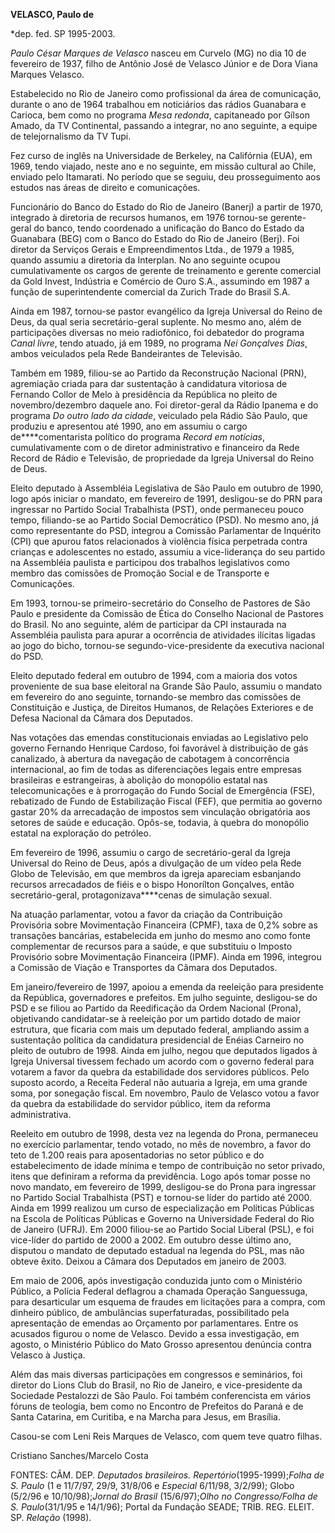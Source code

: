 **VELASCO, Paulo de**

\*dep. fed. SP 1995-2003.

*Paulo César Marques de Velasco* nasceu em Curvelo (MG) no dia 10 de
fevereiro de 1937, filho de Antônio José de Velasco Júnior e de Dora
Viana Marques Velasco.

Estabelecido no Rio de Janeiro como profissional da área de comunicação,
durante o ano de 1964 trabalhou em noticiários das rádios Guanabara e
Carioca, bem como no programa *Mesa redonda*, capitaneado por Gílson
Amado, da TV Continental, passando a integrar, no ano seguinte, a equipe
de telejornalismo da TV Tupi.

Fez curso de inglês na Universidade de Berkeley, na Califórnia (EUA), em
1969, tendo viajado, neste ano e no seguinte, em missão cultural ao
Chile, enviado pelo Itamarati. No período que se seguiu, deu
prosseguimento aos estudos nas áreas de direito e comunicações.

Funcionário do Banco do Estado do Rio de Janeiro (Banerj) a partir de
1970, integrado à diretoria de recursos humanos, em 1976 tornou-se
gerente-geral do banco, tendo coordenado a unificação do Banco do Estado
da Guanabara (BEG) com o Banco do Estado do Rio de Janeiro (Berj). Foi
diretor da Serviços Gerais e Empreendimentos Ltda., de 1979 a 1985,
quando assumiu a diretoria da Interplan. No ano seguinte ocupou
cumulativamente os cargos de gerente de treinamento e gerente comercial
da Gold Invest, Indústria e Comércio de Ouro S.A., assumindo em 1987 a
função de superintendente comercial da Zurich Trade do Brasil S.A.

Ainda em 1987, tornou-se pastor evangélico da Igreja Universal do Reino
de Deus, da qual seria secretário-geral suplente. No mesmo ano, além de
participações diversas no meio radiofônico, foi debatedor do programa
*Canal livre*, tendo atuado, já em 1989, no programa *Nei Gonçalves
Dias*, ambos veiculados pela Rede Bandeirantes de Televisão.

Também em 1989, filiou-se ao Partido da Reconstrução Nacional (PRN),
agremiação criada para dar sustentação à candidatura vitoriosa de
Fernando Collor de Melo à presidência da República no pleito de
novembro/dezembro daquele ano. Foi diretor-geral da Rádio Ipanema e do
programa *Do outro lado da cidade*, veiculado pela Rádio São Paulo, que
produziu e apresentou até 1990, ano em assumiu o cargo
de****comentarista político do programa *Record em notícias*,
cumulativamente com o de diretor administrativo e financeiro da Rede
Record de Rádio e Televisão, de propriedade da Igreja Universal do Reino
de Deus.

Eleito deputado à Assembléia Legislativa de São Paulo em outubro de
1990, logo após iniciar o mandato, em fevereiro de 1991, desligou-se do
PRN para ingressar no Partido Social Trabalhista (PST), onde permaneceu
pouco tempo, filiando-se ao Partido Social Democrático (PSD). No mesmo
ano, já como representante do PSD, integrou a Comissão Parlamentar de
Inquérito (CPI) que apurou fatos relacionados à violência física
perpetrada contra crianças e adolescentes no estado, assumiu a
vice-liderança do seu partido na Assembléia paulista e participou dos
trabalhos legislativos como membro das comissões de Promoção Social e de
Transporte e Comunicações.

Em 1993, tornou-se primeiro-secretário do Conselho de Pastores de São
Paulo e presidente da Comissão de Ética do Conselho Nacional de Pastores
do Brasil. No ano seguinte, além de participar da CPI instaurada na
Assembléia paulista para apurar a ocorrência de atividades ilícitas
ligadas ao jogo do bicho, tornou-se segundo-vice-presidente da executiva
nacional do PSD.

Eleito deputado federal em outubro de 1994, com a maioria dos votos
proveniente de sua base eleitoral na Grande São Paulo, assumiu o mandato
em fevereiro do ano seguinte, tornando-se membro das comissões de
Constituição e Justiça, de Direitos Humanos, de Relações Exteriores e de
Defesa Nacional da Câmara dos Deputados.

Nas votações das emendas constitucionais enviadas ao Legislativo pelo
governo Fernando Henrique Cardoso, foi favorável à distribuição de gás
canalizado, à abertura da navegação de cabotagem à concorrência
internacional, ao fim de todas as diferenciações legais entre empresas
brasileiras e estrangeiras, à abolição do monopólio estatal nas
telecomunicações e à prorrogação do Fundo Social de Emergência (FSE),
rebatizado de Fundo de Estabilização Fiscal (FEF), que permitia ao
governo gastar 20% da arrecadação de impostos sem vinculação obrigatória
aos setores de saúde e educação. Opôs-se, todavia, à quebra do monopólio
estatal na exploração do petróleo.

Em fevereiro de 1996, assumiu o cargo de secretário-geral da Igreja
Universal do Reino de Deus, após a divulgação de um vídeo pela Rede
Globo de Televisão, em que membros da igreja apareciam esbanjando
recursos arrecadados de fiéis e o bispo Honorílton Gonçalves, então
secretário-geral, protagonizava****cenas de simulação sexual.

Na atuação parlamentar, votou a favor da criação da Contribuição
Provisória sobre Movimentação Financeira (CPMF), taxa de 0,2% sobre as
transações bancárias, estabelecida em junho do mesmo ano como fonte
complementar de recursos para a saúde, e que substituiu o Imposto
Provisório sobre Movimentação Financeira (IPMF). Ainda em 1996, integrou
a Comissão de Viação e Transportes da Câmara dos Deputados.

Em janeiro/fevereiro de 1997, apoiou a emenda da reeleição para
presidente da República, governadores e prefeitos. Em julho seguinte,
desligou-se do PSD e se filiou ao Partido da Reedificação da Ordem
Nacional (Prona), objetivando candidatar-se à reeleição por um partido
dotado de maior estrutura, que ficaria com mais um deputado federal,
ampliando assim a sustentação política da candidatura presidencial de
Enéias Carneiro no pleito de outubro de 1998. Ainda em julho, negou que
deputados ligados à Igreja Universal tivessem fechado um acordo com o
governo federal para votarem a favor da quebra da estabilidade dos
servidores públicos. Pelo suposto acordo, a Receita Federal não autuaria
a Igreja, em uma grande soma, por sonegação fiscal. Em novembro, Paulo
de Velasco votou a favor da quebra da estabilidade do servidor público,
item da reforma administrativa.

Reeleito em outubro de 1998, desta vez na legenda do Prona, permaneceu
no exercício parlamentar, tendo votado, no mês de novembro, a favor do
teto de 1.200 reais para aposentadorias no setor público e do
estabelecimento de idade mínima e tempo de contribuição no setor
privado, itens que definiram a reforma da previdência. Logo após tomar
posse no novo mandato, em fevereiro de 1999, desligou-se do Prona para
ingressar no Partido Social Trabalhista (PST) e tornou-se líder do
partido até 2000. Ainda em 1999 realizou um curso de especialização em
Políticas Públicas na Escola de Políticas Públicas e Governo na
Universidade Federal do Rio de Janeiro (UFRJ). Em 2000 filiou-se ao
Partido Social Liberal (PSL), e foi vice-líder do partido de 2000 a
2002. Em outubro desse último ano, disputou o mandato de deputado
estadual na legenda do PSL, mas não obteve êxito. Deixou a Câmara dos
Deputados em janeiro de 2003.

Em maio de 2006, após investigação conduzida junto com o Ministério
Público, a Polícia Federal deflagrou a chamada Operação Sanguessuga,
para desarticular um esquema de fraudes em licitações para a compra, com
dinheiro público, de ambulâncias superfaturadas, possibilitado pela
apresentação de emendas ao Orçamento por parlamentares. Entre os
acusados figurou o nome de Velasco. Devido a essa investigação, em
agosto, o Ministério Público do Mato Grosso apresentou denúncia contra
Velasco à Justiça.

Além das mais diversas participações em congressos e seminários, foi
diretor do Lions Club do Brasil, no Rio de Janeiro, e vice-presidente da
Sociedade Pestalozzi de São Paulo. Foi também conferencista em vários
fóruns de teologia, bem como no Encontro de Prefeitos do Paraná e de
Santa Catarina, em Curitiba, e na Marcha para Jesus, em Brasília.

Casou-se com Leni Reis Marques de Velasco, com quem teve quatro filhas.

Cristiano Sanches/Marcelo Costa

FONTES: CÂM. DEP. *Deputados brasileiros. Repertório*(1995-1999);*Folha
de S. Paulo* (1 e 11/7/97, 29/9, 31/8/06 e *Especial* 6/11/98, 3/2/99);
Globo (5/2/96 e 10/10/98);*Jornal do Brasil* (15/6/97);*Olho no
Congresso/Folha de S. Paulo*(31/1/95 e 14/1/96); Portal da Fundação
SEADE; TRIB. REG. ELEIT. SP. *Relação* (1998).

 
